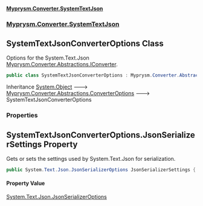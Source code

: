 #### [Myprysm.Converter.SystemTextJson](index.md 'index')
### [Myprysm.Converter.SystemTextJson](index.md#Myprysm_Converter_SystemTextJson 'Myprysm.Converter.SystemTextJson')
## SystemTextJsonConverterOptions Class
Options for the System.Text.Json [Myprysm.Converter.Abstractions.IConverter](https://docs.microsoft.com/en-us/dotnet/api/Myprysm.Converter.Abstractions.IConverter 'Myprysm.Converter.Abstractions.IConverter').  
```csharp
public class SystemTextJsonConverterOptions : Myprysm.Converter.Abstractions.ConverterOptions
```

Inheritance [System.Object](https://docs.microsoft.com/en-us/dotnet/api/System.Object 'System.Object') &#129106; [Myprysm.Converter.Abstractions.ConverterOptions](https://docs.microsoft.com/en-us/dotnet/api/Myprysm.Converter.Abstractions.ConverterOptions 'Myprysm.Converter.Abstractions.ConverterOptions') &#129106; SystemTextJsonConverterOptions  
### Properties
<a name='Myprysm_Converter_SystemTextJson_SystemTextJsonConverterOptions_JsonSerializerSettings'></a>
## SystemTextJsonConverterOptions.JsonSerializerSettings Property
Gets or sets the settings used by System.Text.Json for serialization.  
```csharp
public System.Text.Json.JsonSerializerOptions JsonSerializerSettings { get; set; }
```
#### Property Value
[System.Text.Json.JsonSerializerOptions](https://docs.microsoft.com/en-us/dotnet/api/System.Text.Json.JsonSerializerOptions 'System.Text.Json.JsonSerializerOptions')
  
